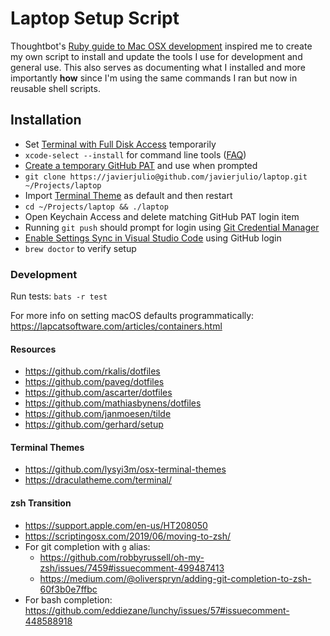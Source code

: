 # Laptop Setup Script

Thoughtbot's [Ruby guide to Mac OSX development](http://robots.thoughtbot.com/post/8700977975/2011-rubyists-guide-to-a-mac-os-x-development) inspired me to create my own script to install and update the tools I use for development and general use. This also serves as documenting what I installed and more importantly **how** since I'm using the same commands I ran but now in reusable shell scripts.

## Installation
* Set [Terminal with Full Disk Access](https://github.com/mathiasbynens/dotfiles/issues/849#issuecomment-623799514) temporarily
* `xcode-select --install` for command line tools ([FAQ](https://www.godo.dev/tutorials/xcode-command-line-tools-installation-faq/))
* [Create a temporary GitHub PAT](https://github.com/settings/tokens/new) and use when prompted
* `git clone https://javierjulio@github.com/javierjulio/laptop.git ~/Projects/laptop`
* Import [Terminal Theme](https://github.com/javierjulio/laptop/tree/master/themes) as default and then restart
* `cd ~/Projects/laptop && ./laptop`
* Open Keychain Access and delete matching GitHub PAT login item
* Running `git push` should prompt for login using [Git Credential Manager](https://github.com/GitCredentialManager/git-credential-manager)
* [Enable Settings Sync in Visual Studio Code](https://code.visualstudio.com/docs/editor/settings-sync) using GitHub login
* `brew doctor` to verify setup

### Development

Run tests: `bats -r test`

For more info on setting macOS defaults programmatically: https://lapcatsoftware.com/articles/containers.html

#### Resources
* https://github.com/rkalis/dotfiles
* https://github.com/paveg/dotfiles
* https://github.com/ascarter/dotfiles
* https://github.com/mathiasbynens/dotfiles
* https://github.com/janmoesen/tilde
* https://github.com/gerhard/setup
#### Terminal Themes
* https://github.com/lysyi3m/osx-terminal-themes
* https://draculatheme.com/terminal/
#### zsh Transition
* https://support.apple.com/en-us/HT208050
* https://scriptingosx.com/2019/06/moving-to-zsh/
* For git completion with `g` alias:
  * https://github.com/robbyrussell/oh-my-zsh/issues/7459#issuecomment-499487413
  * https://medium.com/@oliverspryn/adding-git-completion-to-zsh-60f3b0e7ffbc
* For bash completion: https://github.com/eddiezane/lunchy/issues/57#issuecomment-448588918
